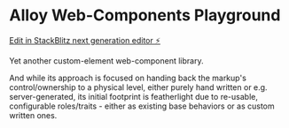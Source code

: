 # Alloy Web-Components Playground

[Edit in StackBlitz next generation editor ⚡️](https://stackblitz.com/~/github.com/petsel/alloy-web-components)

Yet another custom-element web-component library.

And while its approach is focused on handing back the markup's control/ownership to a physical level, either purely hand written or e.g. server-generated, its initial footprint is featherlight due to re-usable, configurable roles/traits - either as existing base behaviors or as custom written ones.